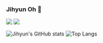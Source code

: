 ### Jihyun Oh 👋

<a href="https://maxo.tistory.com/" target="_blank"><img src="https://img.shields.io/badge/Tistory-F24822??style=flat&logo=Tistory&logoColor=white"/></a>
<a href="https://www.linkedin.com/in/importmax/" target="_blank"><img src="https://img.shields.io/badge/LinkedIn-0A66C2??style=plastic&logo=LinkedIn&logoColor=white"/></a>

<!--
**import-max/import-max** is a ✨ _special_ ✨ repository because its `README.md` (this file) appears on your GitHub profile.

Here are some ideas to get you started:

- 🔭 I’m currently working on ...
- 🌱 I’m currently learning ...
- 👯 I’m looking to collaborate on ...
- 🤔 I’m looking for help with ...
- 💬 Ask me about ...
- 📫 How to reach me: ...
- 😄 Pronouns: ...
- ⚡ Fun fact: ...
-->



![Jihyun's GitHub stats](https://github-readme-stats.vercel.app/api?username=import-max&count_private=true&theme=shadow_green)
![Top Langs](https://github-readme-stats.vercel.app/api/top-langs/?username=import-max&layout=compact)


